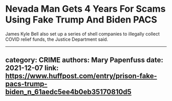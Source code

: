 # Nevada Man Gets 4 Years For Scams Using Fake Trump And Biden PACS

James Kyle Bell also set up a series of shell companies to illegally collect COVID relief funds, the Justice Department said.

---
category: CRIME
authors: Mary Papenfuss
date: 2021-12-07
link: https://www.huffpost.com/entry/prison-fake-pacs-trump-biden_n_61aedc5ee4b0eb35170810d5
---

